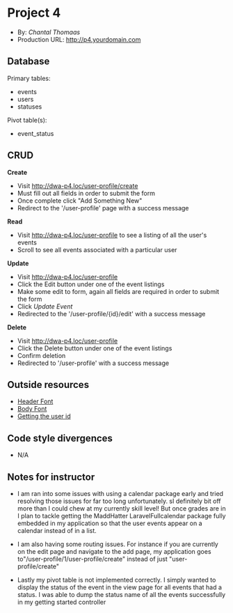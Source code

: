 # Project 4
+ By: *Chantal Thomaas*
+ Production URL: <http://p4.yourdomain.com>

## Database

Primary tables:
  + events
  + users
  + statuses
  
Pivot table(s):
  + event_status


## CRUD

__Create__
  + Visit <http://dwa-p4.loc/user-profile/create>
  + Must fill out all fields in order to submit the form
  + Once complete click "Add Something New"
  + Redirect to the '/user-profile' page with a success message
  
__Read__
  + Visit <http://dwa-p4.loc/user-profile> to see a listing of all the user's events
  + Scroll to see all events associated with a particular user
  
__Update__
  + Visit <http://dwa-p4.loc/user-profile> 
  + Click the Edit button under one of the event listings
  + Make some edit to form, again all fields are required in order to submit the form
  + Click *Update Event*
  + Redirected to the '/user-profile/{id}/edit' with a success message
  
__Delete__
  + Visit <http://dwa-p4.loc/user-profile> 
  + Click the Delete button under  one of the event listings
  + Confirm deletion
  + Redirected to '/user-profile' with a success message

## Outside resources
+ [Header Font](https://fonts.google.com/specimen/Playfair+Display?selection.family=Playfair+Display)
+ [Body Font](https://fonts.google.com/specimen/Playfair+Display?selection.family=Playfair+Display)
+ [Getting the user id](https://stackoverflow.com/questions/17835886/laravel-authuser-id-trying-to-get-a-property-of-a-non-object)

## Code style divergences
+ N/A

## Notes for instructor
+ I am ran into some issues with using a calendar package early and tried resolving those issues for far too long unfortunately. sI definitely bit off more than I could chew at my currently skill level! But once grades are in I plan to tackle getting the  MaddHatter LaravelFullcalendar package fully embedded in my application so that the user events appear on a calendar instead of in a list. 

+ I am also having some routing issues. For instance if you are currently on the edit page and navigate to the add page, my application goes to"/user-profile/1/user-profile/create" instead of just "user-profile/create" 

+ Lastly my pivot table is not implemented correctly. I simply wanted to display the status of the event in the view page for all events that had a status. I was able to dump the status name of all the events successfully in my getting started controller
